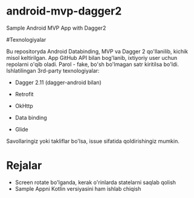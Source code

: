 # android-mvp-dagger2
Sample Android MVP App with Dagger2

#Texnologiyalar

Bu repositoryda Android Databinding, MVP va Dagger 2 qo'llanilib, kichik misol keltirilgan. App GitHub API bilan bog'lanib, ixtiyoriy user uchun repolarni o'qib oladi. Parol - fake, bo'sh bo'lmagan satr kiritilsa bo'ldi. Ishlatilingan 3rd-party texnologiyalar:


- Dagger 2.11 (dagger-android bilan)

- Retrofit

- OkHttp

- Data binding

- Glide

Savollaringiz yoki takliflar bo'lsa, issue sifatida qoldirishingiz mumkin.

# Rejalar

- Screen rotate bo'lganda, kerak o'rinlarda statelarni saqlab qolish
- Sample Appni Kotlin versiyasini ham ishlab chiqish

